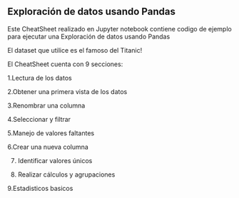 ## Exploración de datos usando Pandas


Este CheatSheet realizado en Jupyter notebook contiene codigo de ejemplo para ejecutar una Exploración de datos usando Pandas

El dataset que utilice es el famoso del Titanic!

El CheatSheet cuenta con 9 secciones:


1.Lectura de los datos

2.Obtener una primera vista de los datos

3.Renombrar una columna

4.Seleccionar y filtrar

5.Manejo de valores faltantes

6.Crear una nueva columna

7. Identificar valores únicos

8. Realizar cálculos y agrupaciones

9.Estadisticos basicos


